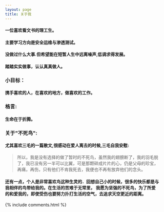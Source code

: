 ```yaml
---
layout: page
title: 关于我 
---
```




#### 一位喜欢看文书的理工生。

#### 主要学习方向是安全运维与渗透测试。

#### 没做过什么大事.但希望能在短暂人生中远离噪声,低调求得发展。
#### 踏踏实实做事，认认真真做人。



### 小目标：

#### 携手喜欢的人，在喜欢的地方，做喜欢的工作。



### 格言: 

#### 生命在于折腾。



### 关于"**不死鸟**":
####  尤其喜欢三毛的一篇散文,很感动在爱人离去的时候,三毛自我安慰:

>  所以，我是没有选择的做了暂时的不死鸟，虽然我的翅膀断了，我的羽毛脱了，我已没有另一半可以比翼，可是那颗碎成片片的心，仍是父母的珍宝，再痛，再伤，只有他们不肯我死去，我便也不再有放弃他们的念头。

#### 还有一点，个人是非常喜欢鸟这种生灵的．回想自己小的时候，很多的快乐都是与我相伴的鸟带给我的。在生活的苦难于无常里， 我愿为坚强的不死鸟，为了所爱的和爱我的，即使受伤也要努力扑打生活的空气，去追求天空更近的距离。

{% include comments.html %}

